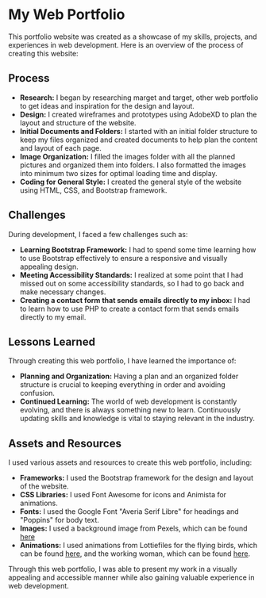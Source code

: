 # My Web Portfolio
This portfolio website was created as a showcase of my skills, projects, and experiences in web development. Here is an overview of the process of creating this website:

## Process
- **Research:** I began by researching marget and target, other web portfolio to get ideas and inspiration for the design and layout.
- **Design:** I created wireframes and prototypes using AdobeXD to plan the layout and structure of the website.
- **Initial Documents and Folders:** I started with an initial folder structure to keep my files organized and created documents to help plan the content and layout of each page.
- **Image Organization:** I filled the images folder with all the planned pictures and organized them into folders. I also formatted the images into minimum two sizes for optimal loading time and display.
- **Coding for General Style:** I created the general style of the website using HTML, CSS, and Bootstrap framework.

## Challenges
During development, I faced a few challenges such as:

- **Learning Bootstrap Framework:** I had to spend some time learning how to use Bootstrap effectively to ensure a responsive and visually appealing design.
- **Meeting Accessibility Standards:** I realized at some point that I had missed out on some accessibility standards, so I had to go back and make necessary changes.
- **Creating a contact form that sends emails directly to my inbox:** I had to learn how to use PHP to create a contact form that sends emails directly to my email.

## Lessons Learned
Through creating this web portfolio, I have learned the importance of:

- **Planning and Organization:** Having a plan and an organized folder structure is crucial to keeping everything in order and avoiding confusion.
- **Continued Learning:** The world of web development is constantly evolving, and there is always something new to learn. Continuously updating skills and knowledge is vital to staying relevant in the industry.

## Assets and Resources
I used various assets and resources to create this web portfolio, including:

- **Frameworks:** I used the Bootstrap framework for the design and layout of the website.
- **CSS Libraries:** I used Font Awesome for icons and Animista for animations.
- **Fonts:** I used the Google Font "Averia Serif Libre" for headings and "Poppins" for body text.
- **Images:** I used a background image from Pexels, which can be found [here](https://www.pexels.com/photo/a-cloudy-sky-6662557/)
- **Animations:** I used animations from Lottiefiles for the flying birds, which can be found [here](https://lottiefiles.com/124864-flying-bird), and the working woman, which can be found [here](https://lottiefiles.com/122259-working-woman).

Through this web portfolio, I was able to present my work in a visually appealing and accessible manner while also gaining valuable experience in web development.
